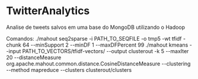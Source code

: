 TwitterAnalytics
================

Analise de tweets salvos em uma base do MongoDB utilizando o Hadoop

Comandos:
	 	./mahout seq2sparse -i PATH_TO_SEQFILE  -o tmp5  -wt tfidf -chunk 64 --minSupport 2 --minDF  1 --maxDFPercent 99
		./mahout kmeans --input PATH_TO_VECTORS/tfidf-vectors/  --output clusterout -k 5  --maxIter 20 --distanceMeasure org.apache.mahout.common.distance.CosineDistanceMeasure --clustering --method mapreduce --clusters clusterout/clusters

